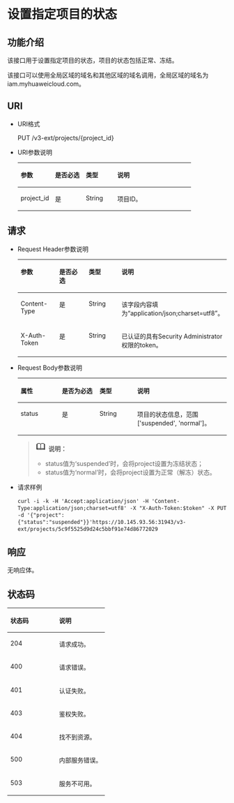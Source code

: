# 设置指定项目的状态<a name="zh-cn_topic_0074171149"></a>

## 功能介绍<a name="section18319181453614"></a>

该接口用于设置指定项目的状态，项目的状态包括正常、冻结。

该接口可以使用全局区域的域名和其他区域的域名调用，全局区域的域名为iam.myhuaweicloud.com。

## URI<a name="section1032051453615"></a>

-   URI格式

    PUT /v3-ext/projects/\{project\_id\}


-   URI参数说明

    <a name="table1532018142366"></a>
    <table><thead align="left"><tr id="row103201149368"><th class="cellrowborder" valign="top" width="19.830000000000002%" id="mcps1.1.5.1.1"><p id="p1932041417367"><a name="p1932041417367"></a><a name="p1932041417367"></a>参数</p>
    </th>
    <th class="cellrowborder" valign="top" width="17.78%" id="mcps1.1.5.1.2"><p id="p1232071411368"><a name="p1232071411368"></a><a name="p1232071411368"></a>是否必选</p>
    </th>
    <th class="cellrowborder" valign="top" width="18.12%" id="mcps1.1.5.1.3"><p id="p832051411369"><a name="p832051411369"></a><a name="p832051411369"></a>类型</p>
    </th>
    <th class="cellrowborder" valign="top" width="44.269999999999996%" id="mcps1.1.5.1.4"><p id="p2320191423611"><a name="p2320191423611"></a><a name="p2320191423611"></a>说明</p>
    </th>
    </tr>
    </thead>
    <tbody><tr id="row183201814193615"><td class="cellrowborder" valign="top" width="19.830000000000002%" headers="mcps1.1.5.1.1 "><p id="p432071415365"><a name="p432071415365"></a><a name="p432071415365"></a>project_id</p>
    </td>
    <td class="cellrowborder" valign="top" width="17.78%" headers="mcps1.1.5.1.2 "><p id="p83202014163620"><a name="p83202014163620"></a><a name="p83202014163620"></a>是</p>
    </td>
    <td class="cellrowborder" valign="top" width="18.12%" headers="mcps1.1.5.1.3 "><p id="p3320161415362"><a name="p3320161415362"></a><a name="p3320161415362"></a>String</p>
    </td>
    <td class="cellrowborder" valign="top" width="44.269999999999996%" headers="mcps1.1.5.1.4 "><p id="p332091410362"><a name="p332091410362"></a><a name="p332091410362"></a>项目ID。</p>
    </td>
    </tr>
    </tbody>
    </table>


## 请求<a name="section132251415368"></a>

-   Request Header参数说明

    <a name="table3322161493613"></a>
    <table><thead align="left"><tr id="row11322131413615"><th class="cellrowborder" valign="top" width="19.688031196880313%" id="mcps1.1.5.1.1"><p id="p1432218149369"><a name="p1432218149369"></a><a name="p1432218149369"></a>参数</p>
    </th>
    <th class="cellrowborder" valign="top" width="17.98820117988201%" id="mcps1.1.5.1.2"><p id="p8322161443614"><a name="p8322161443614"></a><a name="p8322161443614"></a>是否必选</p>
    </th>
    <th class="cellrowborder" valign="top" width="17.958204179582044%" id="mcps1.1.5.1.3"><p id="p19322111433620"><a name="p19322111433620"></a><a name="p19322111433620"></a>类型</p>
    </th>
    <th class="cellrowborder" valign="top" width="44.36556344365563%" id="mcps1.1.5.1.4"><p id="p73221614143617"><a name="p73221614143617"></a><a name="p73221614143617"></a>说明</p>
    </th>
    </tr>
    </thead>
    <tbody><tr id="row113221514113620"><td class="cellrowborder" valign="top" width="19.688031196880313%" headers="mcps1.1.5.1.1 "><p id="p123221314183616"><a name="p123221314183616"></a><a name="p123221314183616"></a>Content-Type</p>
    </td>
    <td class="cellrowborder" valign="top" width="17.98820117988201%" headers="mcps1.1.5.1.2 "><p id="p15322181419363"><a name="p15322181419363"></a><a name="p15322181419363"></a>是</p>
    </td>
    <td class="cellrowborder" valign="top" width="17.958204179582044%" headers="mcps1.1.5.1.3 "><p id="p432215149367"><a name="p432215149367"></a><a name="p432215149367"></a>String</p>
    </td>
    <td class="cellrowborder" valign="top" width="44.36556344365563%" headers="mcps1.1.5.1.4 "><p id="p1332281419368"><a name="p1332281419368"></a><a name="p1332281419368"></a>该字段内容填为<span class="parmvalue" id="parmvalue3755423182317"><a name="parmvalue3755423182317"></a><a name="parmvalue3755423182317"></a>“application/json;charset=utf8”</span>。</p>
    </td>
    </tr>
    <tr id="row1332261493613"><td class="cellrowborder" valign="top" width="19.688031196880313%" headers="mcps1.1.5.1.1 "><p id="p113221814143614"><a name="p113221814143614"></a><a name="p113221814143614"></a>X-Auth-Token</p>
    </td>
    <td class="cellrowborder" valign="top" width="17.98820117988201%" headers="mcps1.1.5.1.2 "><p id="p8322714173618"><a name="p8322714173618"></a><a name="p8322714173618"></a>是</p>
    </td>
    <td class="cellrowborder" valign="top" width="17.958204179582044%" headers="mcps1.1.5.1.3 "><p id="p1322014123615"><a name="p1322014123615"></a><a name="p1322014123615"></a>String</p>
    </td>
    <td class="cellrowborder" valign="top" width="44.36556344365563%" headers="mcps1.1.5.1.4 "><p id="p2354060691653"><a name="p2354060691653"></a><a name="p2354060691653"></a>已认证的具有Security Administrator权限的token。</p>
    </td>
    </tr>
    </tbody>
    </table>

-   Request Body参数说明

    <a name="table2644112114413"></a>
    <table><thead align="left"><tr id="row964432117412"><th class="cellrowborder" valign="top" width="19.7%" id="mcps1.1.5.1.1"><p id="p764416211842"><a name="p764416211842"></a><a name="p764416211842"></a>属性</p>
    </th>
    <th class="cellrowborder" valign="top" width="18.060000000000002%" id="mcps1.1.5.1.2"><p id="p156441821741"><a name="p156441821741"></a><a name="p156441821741"></a>是否为必选</p>
    </th>
    <th class="cellrowborder" valign="top" width="17.97%" id="mcps1.1.5.1.3"><p id="p106441212047"><a name="p106441212047"></a><a name="p106441212047"></a>类型</p>
    </th>
    <th class="cellrowborder" valign="top" width="44.269999999999996%" id="mcps1.1.5.1.4"><p id="p176442215416"><a name="p176442215416"></a><a name="p176442215416"></a>说明</p>
    </th>
    </tr>
    </thead>
    <tbody><tr id="row1365942119417"><td class="cellrowborder" valign="top" width="19.7%" headers="mcps1.1.5.1.1 "><p id="p865922118416"><a name="p865922118416"></a><a name="p865922118416"></a>status</p>
    </td>
    <td class="cellrowborder" valign="top" width="18.060000000000002%" headers="mcps1.1.5.1.2 "><p id="p1265914211416"><a name="p1265914211416"></a><a name="p1265914211416"></a>是</p>
    </td>
    <td class="cellrowborder" valign="top" width="17.97%" headers="mcps1.1.5.1.3 "><p id="p1065902117414"><a name="p1065902117414"></a><a name="p1065902117414"></a>String</p>
    </td>
    <td class="cellrowborder" valign="top" width="44.269999999999996%" headers="mcps1.1.5.1.4 "><p id="p1065992116416"><a name="p1065992116416"></a><a name="p1065992116416"></a>项目的状态信息，范围['suspended', 'normal']。</p>
    </td>
    </tr>
    </tbody>
    </table>

    >![](public_sys-resources/icon-note.gif) **说明：**   
    >-   status值为‘suspended’时，会将project设置为冻结状态；  
    >-   status值为‘normal’时，会将project设置为正常（解冻）状态。  

-   请求样例

    ```
    curl -i -k -H 'Accept:application/json' -H 'Content-Type:application/json;charset=utf8' -X "X-Auth-Token:$token" -X PUT -d '{"project": {"status":"suspended"}}'https://10.145.93.56:31943/v3-ext/projects/5c9f5525d9d24c5bbf91e74d86772029
    ```


## 响应<a name="section1732319140365"></a>

无响应体。

## 状态码<a name="section20323151411368"></a>

<a name="table8323141453613"></a>
<table><thead align="left"><tr id="row932381403612"><th class="cellrowborder" valign="top" width="50%" id="mcps1.1.3.1.1"><p id="p14323514173615"><a name="p14323514173615"></a><a name="p14323514173615"></a>状态码</p>
</th>
<th class="cellrowborder" valign="top" width="50%" id="mcps1.1.3.1.2"><p id="p10323141463613"><a name="p10323141463613"></a><a name="p10323141463613"></a>说明</p>
</th>
</tr>
</thead>
<tbody><tr id="row132319142366"><td class="cellrowborder" valign="top" width="50%" headers="mcps1.1.3.1.1 "><p id="p16323714103613"><a name="p16323714103613"></a><a name="p16323714103613"></a>204</p>
</td>
<td class="cellrowborder" valign="top" width="50%" headers="mcps1.1.3.1.2 "><p id="p5323614133611"><a name="p5323614133611"></a><a name="p5323614133611"></a>请求成功。</p>
</td>
</tr>
<tr id="row43234147366"><td class="cellrowborder" valign="top" width="50%" headers="mcps1.1.3.1.1 "><p id="p1632321443618"><a name="p1632321443618"></a><a name="p1632321443618"></a>400</p>
</td>
<td class="cellrowborder" valign="top" width="50%" headers="mcps1.1.3.1.2 "><p id="p432310148363"><a name="p432310148363"></a><a name="p432310148363"></a>请求错误。</p>
</td>
</tr>
<tr id="row3323114113619"><td class="cellrowborder" valign="top" width="50%" headers="mcps1.1.3.1.1 "><p id="p832311411365"><a name="p832311411365"></a><a name="p832311411365"></a>401</p>
</td>
<td class="cellrowborder" valign="top" width="50%" headers="mcps1.1.3.1.2 "><p id="p14323121419361"><a name="p14323121419361"></a><a name="p14323121419361"></a>认证失败。</p>
</td>
</tr>
<tr id="row15323514113619"><td class="cellrowborder" valign="top" width="50%" headers="mcps1.1.3.1.1 "><p id="p13323131419361"><a name="p13323131419361"></a><a name="p13323131419361"></a>403</p>
</td>
<td class="cellrowborder" valign="top" width="50%" headers="mcps1.1.3.1.2 "><p id="p12323914143611"><a name="p12323914143611"></a><a name="p12323914143611"></a>鉴权失败。</p>
</td>
</tr>
<tr id="row1832313143362"><td class="cellrowborder" valign="top" width="50%" headers="mcps1.1.3.1.1 "><p id="p20324171414362"><a name="p20324171414362"></a><a name="p20324171414362"></a>404</p>
</td>
<td class="cellrowborder" valign="top" width="50%" headers="mcps1.1.3.1.2 "><p id="p33243147365"><a name="p33243147365"></a><a name="p33243147365"></a>找不到资源。</p>
</td>
</tr>
<tr id="row143245147365"><td class="cellrowborder" valign="top" width="50%" headers="mcps1.1.3.1.1 "><p id="p1732412140368"><a name="p1732412140368"></a><a name="p1732412140368"></a>500</p>
</td>
<td class="cellrowborder" valign="top" width="50%" headers="mcps1.1.3.1.2 "><p id="p232416145368"><a name="p232416145368"></a><a name="p232416145368"></a>内部服务错误。</p>
</td>
</tr>
<tr id="row83241314123618"><td class="cellrowborder" valign="top" width="50%" headers="mcps1.1.3.1.1 "><p id="p5324181453616"><a name="p5324181453616"></a><a name="p5324181453616"></a>503</p>
</td>
<td class="cellrowborder" valign="top" width="50%" headers="mcps1.1.3.1.2 "><p id="p232411417363"><a name="p232411417363"></a><a name="p232411417363"></a>服务不可用。</p>
</td>
</tr>
</tbody>
</table>

